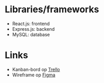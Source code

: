 # Libraries/frameworks
- React.js: frontend
- Express.js: backend
- MySQL: database

# Links
- Kanban-bord op [Trello](https://trello.com/invite/b/67eae572a935c4df1393b645/ATTI4e7219fc6b0c9b31fac507f36569ec434C7781C9/fase-2)
- Wireframe op [Figma](https://www.figma.com/design/vZ5SbvEq2PbV0OCappwD2Q/Wireframe?node-id=0-1&t=ToFdGRo1cycRnGVG-1)
